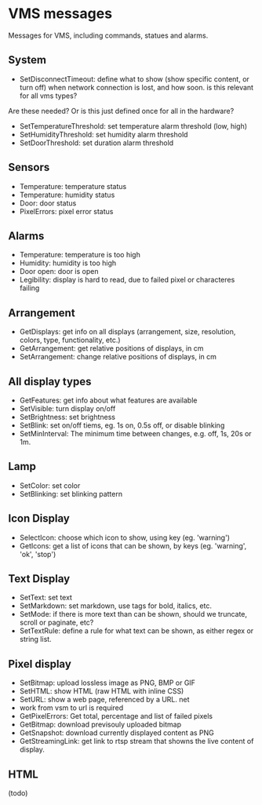 # VMS messages
Messages for VMS, including commands, statues and alarms.

## System
- SetDisconnectTimeout: define what to show (show specific content, or turn off) when network connection is lost, and how soon. is this relevant for all vms types?

Are these needed? Or is this just defined once for all in the hardware?
- SetTemperatureThreshold: set temperature alarm threshold (low, high)
- SetHumidityThreshold: set humidity alarm threshold
- SetDoorThreshold: set duration alarm threshold

## Sensors
- Temperature: temperature status
- Temperature: humidity status
- Door: door status
- PixelErrors: pixel error status

## Alarms
- Temperature: temperature is too high
- Humidity: humidity is too high
- Door open: door is open
- Legibility: display is hard to read, due to failed pixel or characteres failing

## Arrangement
- GetDisplays: get info on all displays (arrangement, size, resolution, colors, type, functionality, etc.)
- GetArrangement: get relative positions of displays, in cm
- SetArrangement: change relative positions of displays, in cm

## All display types
- GetFeatures: get info about what features are available
- SetVisible: turn display on/off
- SetBrightness: set brightness
- SetBlink: set on/off tiems, eg. 1s on, 0.5s off, or disable blinking
- SetMinInterval: The minimum time between changes, e.g. off, 1s, 20s or 1m. 

## Lamp
- SetColor: set color
- SetBlinking: set blinking pattern

## Icon Display
- SelectIcon: choose which icon to show, using key (eg. 'warning')
- GetIcons: get a list of icons that can be shown, by keys (eg. 'warning', 'ok', 'stop')

## Text Display
- SetText: set text
- SetMarkdown: set markdown, use tags for bold, italics, etc.
- SetMode: if there is more text than can be shown, should we truncate, scroll or paginate, etc?
- SetTextRule: define a rule for what text can be shown, as either regex or string list.

## Pixel display
- SetBitmap: upload lossless image as PNG, BMP or GIF
- SetHTML: show HTML (raw HTML with inline CSS) 
- SetURL: show a web page, referenced by a URL. net
- work from vsm to url is required
- GetPixelErrors: Get total, percentage and list of failed pixels
- GetBitmap: download previsouly uploaded bitmap
- GetSnapshot: download currently displayed content as PNG
- GetStreamingLink: get link to rtsp stream that showns the live content of display.

## HTML
(todo)
